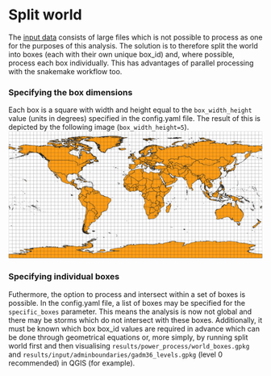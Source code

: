 # Split world

The [input data](../download/power_download.md) consists of large files which is not possible to process as one for the purposes of this analysis. The solution is to therefore split the world into boxes (each with their own unique box_id) and, where possible, process each box individually. This has advantages of parallel processing with the snakemake workflow too.

### Specifying the box dimensions
Each box is a square with width and height equal to the `box_width_height` value (units in degrees) specified in the config.yaml file. The result of this is depicted by the following image (`box_width_height=5`).
![Example world split `box_width_height=5`](../power_img/world_splitter.png)

### Specifying individual boxes
Futhermore, the option to process and intersect within a set of boxes is possible. In the config.yaml file, a list of boxes may be specified for the `specific_boxes` parameter. This means the analysis is now not global and there may be storms which do not intersect with these boxes. Additionally, it must be known which box box_id values are required in advance which can be done through geometrical equations or, more simply, by running split world first and then visualising `results/power_process/world_boxes.gpkg` and `results/input/adminboundaries/gadm36_levels.gpkg` (level 0 recommended) in QGIS (for example). 